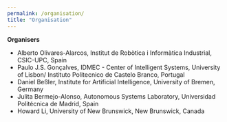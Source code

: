 ```yaml
---
permalink: /organisation/
title: "Organisation"
---
```



**Organisers**

- Alberto Olivares-Alarcos, Institut de Robòtica i Informàtica Industrial, CSIC-UPC, Spain
- Paulo J.S. Gonçalves, IDMEC - Center of Intelligent Systems, University of Lisbon/ Instituto Politecnico de Castelo Branco, Portugal
- Daniel Beßler, Institute for Artificial Intelligence, University of Bremen, Germany
- Julita Bermejo-Alonso, Autonomous Systems Laboratory, Universidad Politécnica de Madrid, Spain
- Howard Li, University of New Brunswick, New Brunswick, Canada




